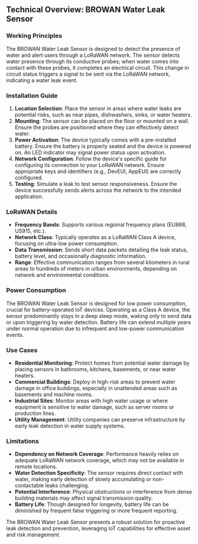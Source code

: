 ## Technical Overview: BROWAN Water Leak Sensor

### Working Principles
The BROWAN Water Leak Sensor is designed to detect the presence of water and alert users through a LoRaWAN network. The sensor detects water presence through its conductive probes; when water comes into contact with these probes, it completes an electrical circuit. This change in circuit status triggers a signal to be sent via the LoRaWAN network, indicating a water leak event.

### Installation Guide
1. **Location Selection**: Place the sensor in areas where water leaks are potential risks, such as near pipes, dishwashers, sinks, or water heaters.
2. **Mounting**: The sensor can be placed on the floor or mounted on a wall. Ensure the probes are positioned where they can effectively detect water.
3. **Power Activation**: The device typically comes with a pre-installed battery. Ensure the battery is properly seated and the device is powered on. An LED indicator may signal power status upon activation.
4. **Network Configuration**: Follow the device's specific guide for configuring its connection to your LoRaWAN network. Ensure appropriate keys and identifiers (e.g., DevEUI, AppEUI) are correctly configured.
5. **Testing**: Simulate a leak to test sensor responsiveness. Ensure the device successfully sends alerts across the network to the intended application.

### LoRaWAN Details
- **Frequency Bands**: Supports various regional frequency plans (EU868, US915, etc.).
- **Network Class**: Typically operates as a LoRaWAN Class A device, focusing on ultra-low power consumption.
- **Data Transmission**: Sends short data packets detailing the leak status, battery level, and occasionally diagnostic information.
- **Range**: Effective communication ranges from several kilometers in rural areas to hundreds of meters in urban environments, depending on network and environmental conditions.

### Power Consumption
The BROWAN Water Leak Sensor is designed for low power consumption, crucial for battery-operated IoT devices. Operating as a Class A device, the sensor predominantly stays in a deep sleep mode, waking only to send data or upon triggering by water detection. Battery life can extend multiple years under normal operation due to infrequent and low-power communication events.

### Use Cases
- **Residential Monitoring**: Protect homes from potential water damage by placing sensors in bathrooms, kitchens, basements, or near water heaters.
- **Commercial Buildings**: Deploy in high-risk areas to prevent water damage in office buildings, especially in unattended areas such as basements and machine rooms.
- **Industrial Sites**: Monitor areas with high water usage or where equipment is sensitive to water damage, such as server rooms or production lines.
- **Utility Management**: Utility companies can preserve infrastructure by early leak detection in water supply systems.

### Limitations
- **Dependency on Network Coverage**: Performance heavily relies on adequate LoRaWAN network coverage, which may not be available in remote locations.
- **Water Detection Specificity**: The sensor requires direct contact with water, making early detection of slowly accumulating or non-contactable leaks challenging.
- **Potential Interference**: Physical obstructions or interference from dense building materials may affect signal transmission quality.
- **Battery Life**: Though designed for longevity, battery life can be diminished by frequent false triggering or more frequent reporting.

The BROWAN Water Leak Sensor presents a robust solution for proactive leak detection and prevention, leveraging IoT capabilities for effective asset and risk management.